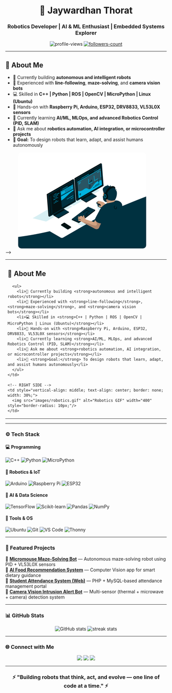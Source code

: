 <h1 align="center">🤖 Jaywardhan Thorat</h1>
<h3 align="center">Robotics Developer | AI & ML Enthusiast | Embedded Systems Explorer</h3>

<p align="center">
  <img src="https://komarev.com/ghpvc/?username=jaybt9677&label=Profile%20Views&color=0e75b6&style=flat" alt="profile-views" />
  <a href="https://github.com/jaybt9677?tab=followers">
    <img src="https://img.shields.io/github/followers/jaybt9677?label=Followers&style=social" alt="followers-count"/>
  </a>
</p>

---

<!-- <div align="center">

<img align="right" src="images/code.gif" alt="Code GIF" width="260" height="160" style="margin-left: 20px;"/>

### 🧠 About Me  

- 🔭 Currently building **autonomous and intelligent robots**  
- 🤖 Experienced with **line-following, maze-solving, and camera vision bots**  
- 💻 Skilled in **C++ | Python | ROS | OpenCV | MicroPython | Linux (Ubuntu)**  
- 📡 Hands-on with **Raspberry Pi, Arduino, ESP32, DRV8833, VL53L0X sensors**  
- 🌱 Currently learning **AI/ML, MLOps, and advanced Robotics Control (PID, SLAM)**  
- 💬 Ask me about **robotics automation, AI integration, or microcontroller projects**  
- 🎯 Goal: To design robots that learn, adapt, and assist humans autonomously  

</div>  -->
<!-- <div style="display: flex; align-items: flex-start; justify-content: space-between;">

  <!-- LEFT SIDE: ABOUT SECTION -->
  <div style="flex: 1; text-align: left;">

  <h2>🧠 About Me</h2>

  <ul>
    <li>🤖 Currently building <strong>autonomous and intelligent robots</strong></li>
    <li>🎯 Experienced with <strong>line-following</strong>, <strong>maze-solving</strong>, and <strong>camera vision bots</strong></li>
    <li>💻 Skilled in <strong>C++ | Python | ROS | OpenCV | MicroPython | Linux (Ubuntu)</strong></li>
    <li>🔧 Hands-on with <strong>Raspberry Pi, Arduino, ESP32, DRV8833, VL53L0X sensors</strong></li>
    <li>🧩 Currently learning <strong>AI/ML, MLOps, and advanced Robotics Control (PID, SLAM)</strong></li>
    <li>💬 Ask me about <strong>robotics automation, AI integration, or microcontroller projects</strong></li>
    <li>🎯 <strong>Goal:</strong> To design robots that learn, adapt, and assist humans autonomously</li>
  </ul>

  </div>

  <!-- RIGHT SIDE: GIF -->
  <div style="flex-shrink: 0; margin-left: 40px;">
    <img src="images/code.gif" alt="Robotics GIF" width="400" style="border-radius: 10px;"/>
  </div>
</div> -->
<table style="border: none; border-collapse: collapse; width: 100%;">
  <tr>
    <!-- LEFT SIDE -->
    <td style="vertical-align: top; text-align: left; border: none; width: 70%;">
      <h2>🧠 About Me</h2>

      <ul>
        <li>🤖 Currently building <strong>autonomous and intelligent robots</strong></li>
        <li>🎯 Experienced with <strong>line-following</strong>, <strong>maze-solving</strong>, and <strong>camera vision bots</strong></li>
        <li>💻 Skilled in <strong>C++ | Python | ROS | OpenCV | MicroPython | Linux (Ubuntu)</strong></li>
        <li>🔧 Hands-on with <strong>Raspberry Pi, Arduino, ESP32, DRV8833, VL53L0X sensors</strong></li>
        <li>🧩 Currently learning <strong>AI/ML, MLOps, and advanced Robotics Control (PID, SLAM)</strong></li>
        <li>💬 Ask me about <strong>robotics automation, AI integration, or microcontroller projects</strong></li>
        <li>🎯 <strong>Goal:</strong> To design robots that learn, adapt, and assist humans autonomously</li>
      </ul>
    </td>

    <!-- RIGHT SIDE -->
    <td style="vertical-align: middle; text-align: center; border: none; width: 30%;">
      <img src="images/robotics.gif" alt="Robotics GIF" width="400" style="border-radius: 10px;"/>
    </td>
  </tr>
</table>





---

### ⚙️ Tech Stack  
#### 💻 Programming
![C++](https://img.shields.io/badge/C++-00599C?style=for-the-badge&logo=cplusplus&logoColor=white)
![Python](https://img.shields.io/badge/Python-3776AB?style=for-the-badge&logo=python&logoColor=white)
![MicroPython](https://img.shields.io/badge/MicroPython-2B2B2B?style=for-the-badge&logo=python&logoColor=white)

#### 🤖 Robotics & IoT  
![Arduino](https://img.shields.io/badge/Arduino-00979D?style=for-the-badge&logo=arduino&logoColor=white)
![Raspberry Pi](https://img.shields.io/badge/Raspberry%20Pi-A22846?style=for-the-badge&logo=raspberrypi&logoColor=white)
![ESP32](https://img.shields.io/badge/ESP32-000000?style=for-the-badge&logo=espressif&logoColor=white)

#### 🧠 AI & Data Science  
![TensorFlow](https://img.shields.io/badge/TensorFlow-FF6F00?style=for-the-badge&logo=tensorflow&logoColor=white)
![Scikit-learn](https://img.shields.io/badge/Scikit%20Learn-F7931E?style=for-the-badge&logo=scikitlearn&logoColor=white)
![Pandas](https://img.shields.io/badge/Pandas-150458?style=for-the-badge&logo=pandas&logoColor=white)
![NumPy](https://img.shields.io/badge/NumPy-013243?style=for-the-badge&logo=numpy&logoColor=white)

#### 🧩 Tools & OS  
![Ubuntu](https://img.shields.io/badge/Ubuntu-E95420?style=for-the-badge&logo=ubuntu&logoColor=white)
![Git](https://img.shields.io/badge/Git-F1502F?style=for-the-badge&logo=git&logoColor=white)
![VS Code](https://img.shields.io/badge/VS%20Code-0078d7?style=for-the-badge&logo=visualstudiocode&logoColor=white)
![Thonny](https://img.shields.io/badge/Thonny-3B2F63?style=for-the-badge&logo=python&logoColor=white)

---

### 🚀 Featured Projects  
🔹 [**Micromouse Maze-Solving Bot**](#) — Autonomous maze-solving robot using PID + VL53L0X sensors  
🔹 [**AI Food Recommendation System**](#) — Computer Vision app for smart dietary guidance  
🔹 [**Student Attendance System (Web)**](#) — PHP + MySQL-based attendance management portal  
🔹 [**Camera Vision Intrusion Alert Bot**](#) — Multi-sensor (thermal + microwave + camera) detection system  

---

### 📊 GitHub Stats  
<p align="center">
  <img src="https://github-readme-stats.vercel.app/api?username=jaybt9677&show_icons=true&theme=tokyonight" alt="GitHub stats" width="48%"/>
  <img src="https://github-readme-streak-stats.herokuapp.com/?user=jaybt9677&theme=tokyonight" alt="streak stats" width="48%"/>
</p>

---

### 🌐 Connect with Me  
<p align="center">
  <a href="https://www.linkedin.com/in/jaywardhanthorat" target="_blank"><img src="https://img.shields.io/badge/LinkedIn-0077B5?style=for-the-badge&logo=linkedin&logoColor=white"/></a>
  <a href="https://www.instagram.com/jaywardhan_thorat" target="_blank"><img src="https://img.shields.io/badge/Instagram-E4405F?style=for-the-badge&logo=instagram&logoColor=white"/></a>
  <a href="mailto:jaywardhanthorat@gmail.com"><img src="https://img.shields.io/badge/Email-D14836?style=for-the-badge&logo=gmail&logoColor=white"/></a>
</p>

---

<h3 align="center">⚡ "Building robots that think, act, and evolve — one line of code at a time." ⚡</h3>
